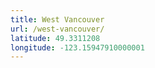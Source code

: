 ```yaml
---
title: West Vancouver
url: /west-vancouver/
latitude: 49.3311208
longitude: -123.15947910000001
---
```

